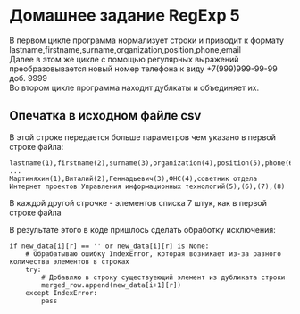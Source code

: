# Домашнее задание RegExp 5
В первом цикле программа нормализует строки и приводит к формату lastname,firstname,surname,organization,position,phone,email  
Далее в этом же цикле с помощью регулярных выражений преобразовывается новый номер телефона к виду +7(999)999-99-99 доб. 9999  
Во втором цикле программа находит дублкаты и объединяет их.  

## Опечатка в исходном файле csv
В этой строке передается больше параметров чем указано в первой строке файла:
```
lastname(1),firstname(2),surname(3),organization(4),position(5),phone(6),email(7) 
...  
Мартиняхин(1),Виталий(2),Геннадьевич(3),ФНС(4),cоветник отдела Интернет проектов Управления информационных технологий(5),(6),(7),(8)
```
В каждой другой строчке - элементов списка 7 штук, как в первой строке файла

В результате этого в коде пришлось сделать обработку исключения:  
```
if new_data[i][r] == '' or new_data[i][r] is None:
    # Обрабатываю ошибку IndexError, которая возникает из-за разного количества элементов в строках
    try:
        # Добавляю в строку существуеющий элемент из дубликата строки
        merged_row.append(new_data[i+1][r])
    except IndexError:
        pass
```